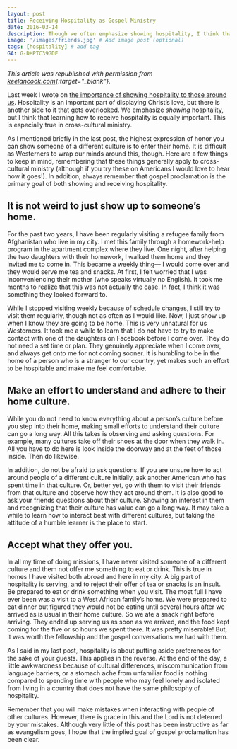 ```yaml
---
layout: post
title: Receiving Hospitality as Gospel Ministry
date: 2016-03-14
description: Though we often emphasize showing hospitality, I think that learning how to receive hospitality is equally important. This is especially true in cross-cultural ministry. # Add post description (optional)
image: '/images/friends.jpg' # Add image post (optional)
tags: [hospitality] # add tag
GA: G-DHPTC39GDF
---
```


*This article was republished with permission from [keelancook.com](https://keelancook.com/2016/03/14/receiving_hospitality_as_gospel_ministry/){:target="_blank"}.*

Last week I wrote on [the importance of showing hospitality to those around us](http://blog.keelancook.com/2016/03/hospitality-is-hard-but-you-should-do-it-anyway.html). Hospitality is an important part of displaying Christ’s love, but there is another side to it that gets overlooked. We emphasize _showing_ hospitality, but I think that learning how to receive hospitality is equally important. This is especially true in cross-cultural ministry.

As I mentioned briefly in the last post, the highest expression of honor you can show someone of a different culture is to enter their home. It is difficult as Westerners to wrap our minds around this, though. Here are a few things to keep in mind, remembering that these things generally apply to cross-cultural ministry (although if you try these on Americans I would love to hear how it goes!). In addition, always remember that gospel proclamation is the primary goal of both showing and receiving hospitality.

## It is not weird to just show up to someone’s home.

For the past two years, I have been regularly visiting a refugee family from Afghanistan who live in my city. I met this family through a homework-help program in the apartment complex where they live. One night, after helping the two daughters with their homework, I walked them home and they invited me to come in. This became a weekly thing— I would come over and they would serve me tea and snacks. At first, I felt worried that I was inconveniencing their mother (who speaks virtually no English). It took me months to realize that this was not actually the case. In fact, I think it was something they looked forward to.

While I stopped visiting weekly because of schedule changes, I still try to visit them regularly, though not as often as I would like. Now, I just show up when I know they are going to be home. This is very unnatural for us Westerners. It took me a while to learn that I do not have to try to make contact with one of the daughters on Facebook before I come over. They do not need a set time or plan. They genuinely appreciate when I come over, and always get onto me for not coming sooner. It is humbling to be in the home of a person who is a stranger to our country, yet makes such an effort to be hospitable and make me feel comfortable.

## Make an effort to understand and adhere to their home culture.

While you do not need to know everything about a person’s culture before you step into their home, making small efforts to understand their culture can go a long way. All this takes is observing and asking questions. For example, many cultures take off their shoes at the door when they walk in. All you have to do here is look inside the doorway and at the feet of those inside. Then do likewise.

In addition, do not be afraid to ask questions. If you are unsure how to act around people of a different culture initially, ask another American who has spent time in that culture. Or, better yet, go with them to visit their friends from that culture and observe how they act around them. It is also good to ask your friends questions about their culture. Showing an interest in them and recognizing that their culture has value can go a long way. It may take a while to learn how to interact best with different cultures, but taking the attitude of a humble learner is the place to start.

## Accept what they offer you.

In all my time of doing missions, I have never visited someone of a different culture and them not offer me something to eat or drink. This is true in homes I have visited both abroad and here in my city. A big part of hospitality is serving, and to reject their offer of tea or snacks is an insult. Be prepared to eat or drink something when you visit. The most full I have ever been was a visit to a West African family’s home. We were prepared to eat dinner but figured they would not be eating until several hours after we arrived as is usual in their home culture. So we ate a snack right before arriving. They ended up serving us as soon as we arrived, and the food kept coming for the five or so hours we spent there. It was pretty miserable! But, it was worth the fellowship and the gospel conversations we had with them.

As I said in my last post, hospitality is about putting aside preferences for the sake of your guests. This applies in the reverse. At the end of the day, a little awkwardness because of cultural differences, miscommunication from language barriers, or a stomach ache from unfamiliar food is nothing compared to spending time with people who may feel lonely and isolated from living in a country that does not have the same philosophy of hospitality.

Remember that you will make mistakes when interacting with people of other cultures. However, there is grace in this and the Lord is not deterred by your mistakes. Although very little of this post has been instructive as far as evangelism goes, I hope that the implied goal of gospel proclamation has been clear.

 
